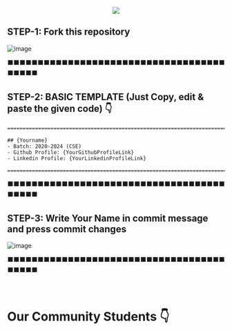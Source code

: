 <p align="center"><img src="https://github.com/decodershbtu/Decoders-Community/blob/main/assets/decoders_Logo_Black.png?raw=true"></img></p>


<p align="center">

## STEP-1: Fork this repository 

![image](https://user-images.githubusercontent.com/23385605/135757565-88fc32a2-171a-4489-88f4-81aa24655bdd.png)


⬛⬛⬛⬛⬛⬛⬛⬛⬛⬛⬛⬛⬛⬛⬛⬛⬛⬛⬛⬛⬛⬛⬛⬛⬛⬛⬛⬛⬛⬛⬛⬛⬛⬛⬛⬛⬛⬛⬛⬛⬛


## STEP-2: BASIC TEMPLATE (Just Copy, edit & paste the given code) 👇

```
==========================================================================

## {Yourname}
- Batch: 2020-2024 (CSE)
- Github Profile: {YourGithubProfileLink}
- Linkedin Profile: {YourLinkedinProfileLink}

==========================================================================

```


⬛⬛⬛⬛⬛⬛⬛⬛⬛⬛⬛⬛⬛⬛⬛⬛⬛⬛⬛⬛⬛⬛⬛⬛⬛⬛⬛⬛⬛⬛⬛⬛⬛⬛⬛⬛⬛⬛⬛⬛⬛



## STEP-3: Write Your Name in commit message and press commit changes

![image](https://user-images.githubusercontent.com/23385605/135757938-997bb931-11ac-462c-ae46-6a0335c089cf.png)




⬛⬛⬛⬛⬛⬛⬛⬛⬛⬛⬛⬛⬛⬛⬛⬛⬛⬛⬛⬛⬛⬛⬛⬛⬛⬛⬛⬛⬛⬛⬛⬛⬛⬛⬛⬛⬛⬛⬛⬛⬛ <br/> <br/> <br/>

</p>



# Our Community Students  👇

